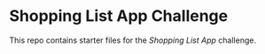 # Shopping List App Challenge

This repo contains starter files for the *Shopping List App* challenge.
 
